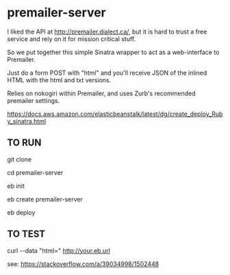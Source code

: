 premailer-server
================
I liked the API at http://premailer.dialect.ca/, but it is hard to trust a free service and rely on it for mission critical stuff.

So we put together this simple Sinatra wrapper to act as a web-interface to Premailer.

Just do a form POST with "html" and you'll receive JSON of the inlined HTML with the html and txt versions.

Relies on nokogiri within Premailer, and uses Zurb's recommended premailer settings.

https://docs.aws.amazon.com/elasticbeanstalk/latest/dg/create_deploy_Ruby_sinatra.html

## TO RUN 

git clone <repo>

cd premailer-server

eb init

eb create premailer-server

eb deploy

## TO TEST
curl --data "html=<your html>" http://your.eb.url

see: https://stackoverflow.com/a/39034998/1502448